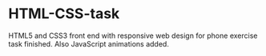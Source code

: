 # HTML-CSS-task
HTML5 and CSS3 front end with responsive web design for phone exercise task finished. Also JavaScript animations added.
